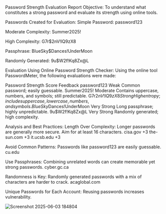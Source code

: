 Password Strength Evaluation Report
Objective:
To understand what constitutes a strong password and evaluate its strength using online tools.

 Passwords Created for Evaluation:
Simple Password: password123

Moderate Complexity: Summer2025!

High Complexity: G7r$2nV!lQ9zX8

Passphrase: BlueSky$Dances!UnderMoon

Randomly Generated: 9u$W2f!Kq8Zx@L

 Evaluation Using Online Password Strength Checker:
Using the online tool PasswordMeter, the following evaluations were made:

Password	Strength Score	Feedback
password123	Weak	Common password; easily guessable.
Summer2025!	Moderate	Contains uppercase, numbers, and symbols; still predictable.
G7r$2nV!lQ9zX8	Strong	High entropy; includes uppercase, lowercase, numbers, and symbols.
BlueSky$Dances!UnderMoon	Very Strong	Long passphrase; highly unpredictable.
9u$W2f!Kq8Zx@L	Very Strong	Randomly generated; high complexity.

 Analysis and Best Practices:
Length Over Complexity: Longer passwords are generally more secure. Aim for at least 16 characters. 
cisa.gov
+3
the-sun.com
+3
it.ucsb.edu
+3

Avoid Common Patterns: Passwords like password123 are easily guessable. 
cu.edu

Use Passphrases: Combining unrelated words can create memorable yet strong passwords. 
cyber.gc.ca

Randomness is Key: Randomly generated passwords with a mix of characters are harder to crack. 
acaglobal.com

Unique Passwords for Each Account: Reusing passwords increases vulnerability.

![Screenshot 2025-06-03 184804](https://github.com/user-attachments/assets/43bfb273-3980-4861-b0f3-be5c342c072b)





